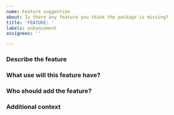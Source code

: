 ```yaml
---
name: Feature suggestion
about: Is there any feature you think the package is missing?
title: 'FEATURE: '
labels: enhancement
assignees: ''

---
```


<!--
	Thank you for your interest in improving the diseasy package!
	In order to more easily identify feature requests which may be arbitrarily old, please give a very brief explanation of the feature in the title.

	For example (inspired by previously added features):

	* Support for SQLite
	* Testing with a Postgres container in GitHub Actions
	* Refactor the Logger instance to a separate object

	If your feature is simple and you already have a fork implementing this feature, feel free to skip this issue and open a pull request instead!
-->

### Describe the feature
<!--
	What is this feature supposed to do?
	Be as brief as possible (although not as brief as the title); you may expand on it below.
-->

### What use will this feature have?
<!--
	Does the feature improve user-friendliness?
	Does it address compatibility or security issues?
	Does it provide significant performance improvements?
-->

### Who should add the feature?
<!--
	Is this something you are willing to add yourself, or do you need help with anything?
	Will the feature possibly break something, therefore putting it on the roadmap for longer-term implementation?
-->

### Additional context
<!--
	Is there anything else we should know?
-->
